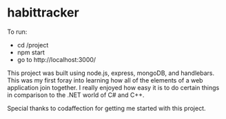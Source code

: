# habittracker

To run:
- cd /project
- npm start
- go to http://localhost:3000/

This project was built using node.js, express, mongoDB, and handlebars. This was my first foray into learning how all of the elements of a web application join together. I really enjoyed how easy it is to do certain things in comparison to the .NET world of C# and C++.

Special thanks to codaffection for getting me started with this project.
